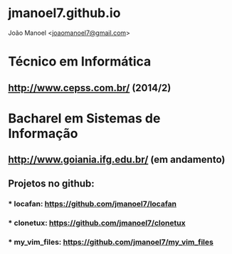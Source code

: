 jmanoel7.github.io
==================

João Manoel &lt;joaomanoel7@gmail.com>

# Técnico em Informática
## http://www.cepss.com.br/ (2014/2)

# Bacharel em Sistemas de Informação
## http://www.goiania.ifg.edu.br/ (em andamento)

## Projetos no github:
### * **locafan:** https://github.com/jmanoel7/locafan
### * **clonetux:** https://github.com/jmanoel7/clonetux
### * **my_vim_files:** https://github.com/jmanoel7/my_vim_files

